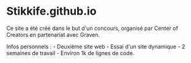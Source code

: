 # Stikkife.github.io
Ce site a été créé dans le but d'un concours, organisé par Center of Creators en partenariat avec Graven.

Infos personnels : - Deuxième site web
                   - Essai d'un site dynamique
                   - 2 semaines de travail
                   - Environ 1k de lignes de code.
                   
